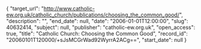 {
  "target_url": "http://www.catholic-ew.org.uk/catholic_church/publications/choosing_the_common_good/", 
  "description": "", 
  "end_date": null, 
  "date": "2006-01-01T12:00:00", 
  "slug": 40632414, 
  "subject": null, 
  "publisher": "catholic-ew.org.uk", 
  "open_access": true, 
  "title": "Catholic Church: Choosing the Common Good", 
  "record_id": "20060101T120000/+sJsMCGrWad92WyrrA2ACg==", 
  "start_date": null
}


